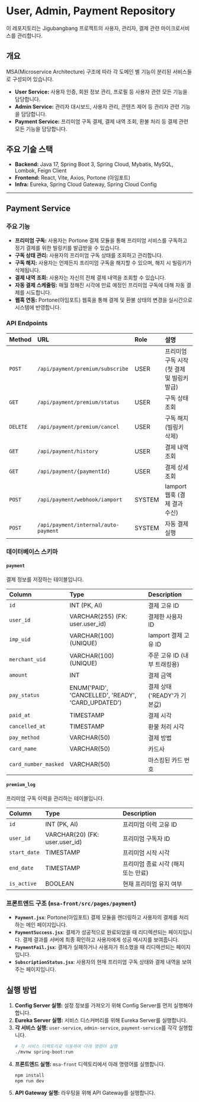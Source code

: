 # User, Admin, Payment Repository

이 레포지토리는 Jigubangbang 프로젝트의 사용자, 관리자, 결제 관련 마이크로서비스를 관리합니다.

## 개요

MSA(Microservice Architecture) 구조에 따라 각 도메인 별 기능이 분리된 서비스들로 구성되어 있습니다.

-   **User Service:** 사용자 인증, 회원 정보 관리, 프로필 등 사용자 관련 모든 기능을 담당합니다.
-   **Admin Service:** 관리자 대시보드, 사용자 관리, 콘텐츠 제어 등 관리자 관련 기능을 담당합니다.
-   **Payment Service:** 프리미엄 구독 결제, 결제 내역 조회, 환불 처리 등 결제 관련 모든 기능을 담당합니다.

## 주요 기술 스택

-   **Backend:** Java 17, Spring Boot 3, Spring Cloud, Mybatis, MySQL, Lombok, Feign Client
-   **Frontend:** React, Vite, Axios, Portone (아임포트)
-   **Infra:** Eureka, Spring Cloud Gateway, Spring Cloud Config

---

## Payment Service

### 주요 기능

-   **프리미엄 구독:** 사용자는 Portone 결제 모듈을 통해 프리미엄 서비스를 구독하고 정기 결제를 위한 빌링키를 발급받을 수 있습니다.
-   **구독 상태 관리:** 사용자의 프리미엄 구독 상태를 조회하고 관리합니다.
-   **구독 해지:** 사용자는 언제든지 프리미엄 구독을 해지할 수 있으며, 해지 시 빌링키가 삭제됩니다.
-   **결제 내역 조회:** 사용자는 자신의 전체 결제 내역을 조회할 수 있습니다.
-   **자동 결제 스케줄링:** 매월 정해진 시각에 만료 예정인 프리미엄 구독에 대해 자동 결제를 시도합니다.
-   **웹훅 연동:** Portone(아임포트) 웹훅을 통해 결제 및 환불 상태의 변경을 실시간으로 시스템에 반영합니다.

### API Endpoints

| Method | URL                                      | Role   | 설명                                       |
| :----- | :--------------------------------------- | :----- | :----------------------------------------- |
| `POST` | `/api/payment/premium/subscribe`         | USER   | 프리미엄 구독 시작 (첫 결제 및 빌링키 발급) |
| `GET`  | `/api/payment/premium/status`            | USER   | 구독 상태 조회                             |
| `DELETE`| `/api/payment/premium/cancel`           | USER   | 구독 해지 (빌링키 삭제)                    |
| `GET`  | `/api/payment/history`                   | USER   | 결제 내역 조회                             |
| `GET`  | `/api/payment/{paymentId}`               | USER   | 결제 상세 조회                             |
| `POST` | `/api/payment/webhook/iamport`           | SYSTEM | Iamport 웹훅 (결제 결과 수신)              |
| `POST` | `/api/payment/internal/auto-payment`     | SYSTEM | 자동 결제 실행                             |

### 데이터베이스 스키마

#### `payment`

결제 정보를 저장하는 테이블입니다.

| Column             | Type                                               | Description                        |
| :----------------- | :------------------------------------------------- | :--------------------------------- |
| `id`               | INT (PK, AI)                                       | 결제 고유 ID                       |
| `user_id`          | VARCHAR(255) (FK: user.user_id)                    | 결제한 사용자 ID                   |
| `imp_uid`          | VARCHAR(100) (UNIQUE)                              | Iamport 결제 고유 ID               |
| `merchant_uid`     | VARCHAR(100) (UNIQUE)                              | 주문 고유 ID (내부 트래킹용)       |
| `amount`           | INT                                                | 결제 금액                          |
| `pay_status`       | ENUM('PAID', 'CANCELLED', 'READY', 'CARD_UPDATED') | 결제 상태 ('READY'가 기본값)       |
| `paid_at`          | TIMESTAMP                                          | 결제 시각                          |
| `cancelled_at`     | TIMESTAMP                                          | 환불 처리 시각                     |
| `pay_method`       | VARCHAR(50)                                        | 결제 방법                          |
| `card_name`        | VARCHAR(50)                                        | 카드사                             |
| `card_number_masked`| VARCHAR(50)                                        | 마스킹된 카드 번호                 |

#### `premium_log`

프리미엄 구독 이력을 관리하는 테이블입니다.

| Column      | Type                  | Description                        |
| :---------- | :-------------------- | :--------------------------------- |
| `id`        | INT (PK, AI)          | 프리미엄 이력 고유 ID              |
| `user_id`   | VARCHAR(20) (FK: user.user_id) | 프리미엄 구독자 ID                 |
| `start_date`| TIMESTAMP             | 프리미엄 시작 시각                 |
| `end_date`  | TIMESTAMP             | 프리미엄 종료 시각 (해지 또는 만료) |
| `is_active` | BOOLEAN               | 현재 프리미엄 유지 여부            |

### 프론트엔드 구조 (`msa-front/src/pages/payment`)

-   **`Payment.jsx`**: Portone(아임포트) 결제 모듈을 렌더링하고 사용자의 결제를 처리하는 메인 페이지입니다.
-   **`PaymentSuccess.jsx`**: 결제가 성공적으로 완료되었을 때 리디렉션되는 페이지입니다. 결제 결과를 서버에 최종 확인하고 사용자에게 성공 메시지를 보여줍니다.
-   **`PaymentFail.jsx`**: 결제가 실패하거나 사용자가 취소했을 때 리디렉션되는 페이지입니다.
-   **`SubscriptionStatus.jsx`**: 사용자의 현재 프리미엄 구독 상태와 결제 내역을 보여주는 페이지입니다.

## 실행 방법

1.  **Config Server 실행:** 설정 정보를 가져오기 위해 Config Server를 먼저 실행해야 합니다.
2.  **Eureka Server 실행:** 서비스 디스커버리를 위해 Eureka Server를 실행합니다.
3.  **각 서비스 실행:** `user-service`, `admin-service`, `payment-service`를 각각 실행합니다.
    ```bash
    # 각 서비스 디렉토리로 이동하여 아래 명령어 실행
    ./mvnw spring-boot:run
    ```
4.  **프론트엔드 실행:** `msa-front` 디렉토리에서 아래 명령어를 실행합니다.
    ```bash
    npm install
    npm run dev
    ```
5.  **API Gateway 실행:** 라우팅을 위해 API Gateway를 실행합니다.
